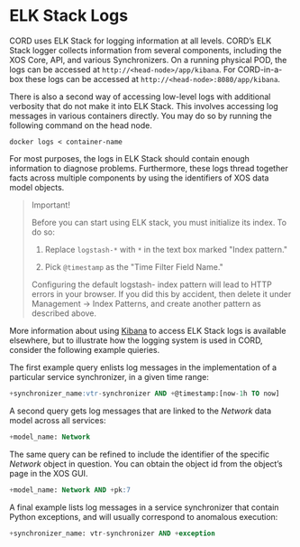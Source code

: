 # ELK Stack Logs

CORD uses ELK Stack for logging information at all levels. CORD’s ELK Stack
logger collects information from several components, including the XOS Core,
API, and various Synchronizers. On a running physical POD, the logs can be
accessed at `http://<head-node>/app/kibana`. For CORD-in-a-box these logs can
be accessed at `http://<head-node>:8080/app/kibana`.

There is also a second way of accessing low-level logs with additional
verbosity that do not make it into ELK Stack. This involves accessing log
messages in various containers directly. You may do so by running the following
command on the head node.

```shell
docker logs < container-name
```

For most purposes, the logs in ELK Stack should contain enough information
to diagnose problems. Furthermore, these logs thread together facts across
multiple components by using the identifiers of XOS data model objects.

> Important!
>
> Before you can start using ELK stack, you must initialize its index.  To do
> so:
>
> 1) Replace `logstash-*` with `*` in the text box marked "Index pattern."
>
> 2) Pick `@timestamp` as the "Time Filter Field Name."
>
> Configuring the default logstash- index pattern will lead to HTTP errors in
> your browser. If you did this by accident, then delete it under Management ->
> Index Patterns, and create another pattern as described above.

More information about using
[Kibana](https://www.elastic.co/guide/en/kibana/current/getting-started.html)
to access ELK Stack logs is available elsewhere, but to illustrate how the
logging system is used in CORD, consider the following example quieries.

The first example query enlists log messages in the implementation of a
particular service synchronizer, in a given time range:

```sql
+synchronizer_name:vtr-synchronizer AND +@timestamp:[now-1h TO now]
```

A second query gets log messages that are linked to the _Network_ data model
across all services:

```sql
+model_name: Network
```

The same query can be refined to include the identifier of the specific
_Network_ object in question. You can obtain the object id from the object’s
page in the XOS GUI.

```sql
+model_name: Network AND +pk:7
```

A final example lists log messages in a service synchronizer that
contain Python exceptions, and will usually correspond to anomalous
execution:

```sql
+synchronizer_name: vtr-synchronizer AND +exception
```

